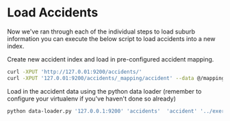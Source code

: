 # Load Accidents

Now we've ran through each of the individual steps to load suburb information you can execute the below script to load accidents into a new index.

Create new accident index and load in pre-configured accident mapping.
```bash
curl -XPUT 'http://127.0.01:9200/accidents/'
curl -XPUT '127.0.01:9200/accidents/_mapping/accident' --data @/mappings/accident_mapping.json
```

Load in the accident data using the python data loader (remember to configure your virtualenv if you've haven't done so already)
```bash
python data-loader.py '127.0.0.1:9200' 'accidents'  'accident' '../exercise_data/Melbourne_accident/melbourne_accident.shp' 'id' --limit 50000
```
